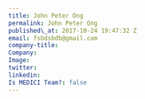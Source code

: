 ```yaml
---
title: John Peter Ong
permalink: John Peter Ong
published\_at: 2017-10-24 19:47:32 Z
email: fsbdsbdb@gmail.com
company-title: 
Company: 
Image: 
twitter: 
linkedin: 
Is MEDICI Team?: false
---
```


